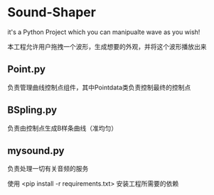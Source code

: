 # Sound-Shaper
it's a Python Project which you can manipualte wave as you wish! 

本工程允许用户拖拽一个波形，生成想要的外观，并将这个波形播放出来

## Point.py

负责管理曲线控制点组件，其中Pointdata类负责控制最终的控制点

## BSpling.py

负责由控制点生成B样条曲线（准均匀）

## mysound.py

负责处理一切有关音频的服务

使用 <pip install -r requirements.txt> 安装工程所需要的依赖
